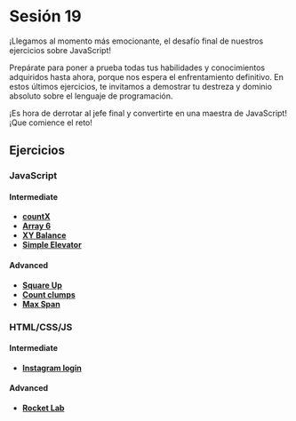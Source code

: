 # Sesión 19
¡Llegamos al momento más emocionante, el desafío final de nuestros ejercicios sobre JavaScript!

Prepárate para poner a prueba todas tus habilidades y conocimientos adquiridos hasta ahora,
porque nos espera el enfrentamiento definitivo. En estos últimos ejercicios,
te invitamos a demostrar tu destreza y dominio absoluto sobre el lenguaje
de programación.

¡Es hora de derrotar al jefe final y convertirte en una maestra de JavaScript!
¡Que comience el reto!

## Ejercicios


### JavaScript

#### Intermediate
- [**countX**](../exercises/count-x-recursion/README.md)
- [**Array 6**](../exercises/array-6/README.md)
- [**XY Balance**](../exercises/xy-balance/README.md)
- [**Simple Elevator**](../exercises/simple-elevator/README.md)

#### Advanced
- [**Square Up**](../exercises/square-up/README.md)
- [**Count clumps**](../exercises/count-clumps/README.md)
- [**Max Span**](../exercises/max-span/README.md)


### HTML/CSS/JS

#### Intermediate
- [**Instagram login**](../exercises/instagram-login/README.md)

#### Advanced
- [**Rocket Lab**](../exercises/rocket-lab-web/README.md)



